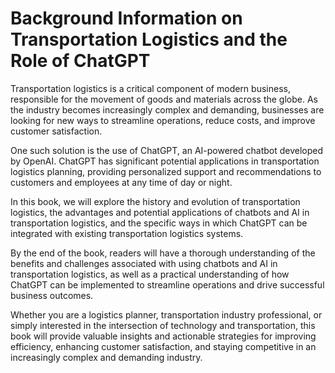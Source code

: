 Background Information on Transportation Logistics and the Role of ChatGPT
========================================================================================

Transportation logistics is a critical component of modern business, responsible for the movement of goods and materials across the globe. As the industry becomes increasingly complex and demanding, businesses are looking for new ways to streamline operations, reduce costs, and improve customer satisfaction.

One such solution is the use of ChatGPT, an AI-powered chatbot developed by OpenAI. ChatGPT has significant potential applications in transportation logistics planning, providing personalized support and recommendations to customers and employees at any time of day or night.

In this book, we will explore the history and evolution of transportation logistics, the advantages and potential applications of chatbots and AI in transportation logistics, and the specific ways in which ChatGPT can be integrated with existing transportation logistics systems.

By the end of the book, readers will have a thorough understanding of the benefits and challenges associated with using chatbots and AI in transportation logistics, as well as a practical understanding of how ChatGPT can be implemented to streamline operations and drive successful business outcomes.

Whether you are a logistics planner, transportation industry professional, or simply interested in the intersection of technology and transportation, this book will provide valuable insights and actionable strategies for improving efficiency, enhancing customer satisfaction, and staying competitive in an increasingly complex and demanding industry.
